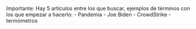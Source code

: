 
Importante:
Hay 5 artículos entre los que buscar, ejemplos de términos con los que empezar a hacerlo:
    - Pandemia
    - Joe Biden
    - CrowdStrike
    - termómetros

